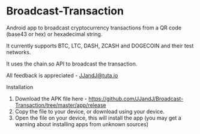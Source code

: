 # Broadcast-Transaction
Android app to broadcast cryptocurrency transactions from a QR code (base43 or hex) or hexadecimal string.

It currently supports BTC, LTC, DASH, ZCASH and DOGECOIN and their test networks.

It uses the chain.so API to broadcast the transaction.

All feedback is appreciated - JJandJ@tuta.io

Installation
1) Download the APK file here - https://github.com/JJandJ/Broadcast-Transaction/tree/master/app/release
2) Copy the file to your device, or download using your device.
3) Open the file on your device, this will install the app (you may get a warning about installing apps from unknown sources)

